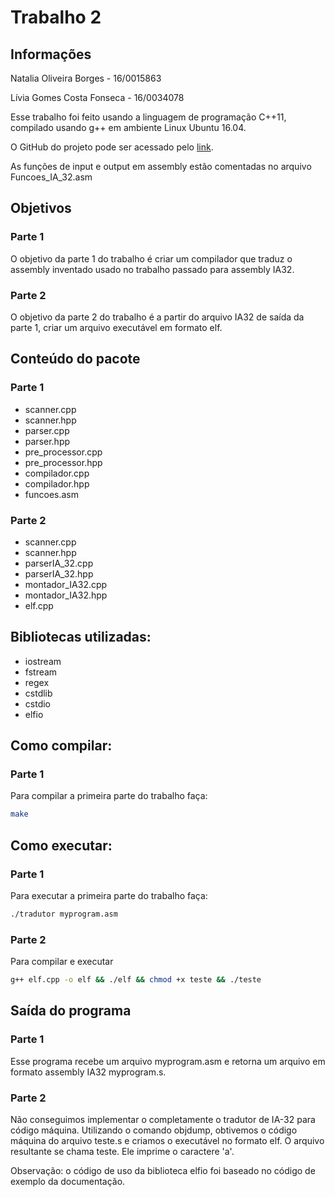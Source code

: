 # Trabalho 2

## Informações

Natalia Oliveira Borges - 16/0015863

Lívia Gomes Costa Fonseca - 16/0034078

Esse trabalho foi feito usando a linguagem de programação C++11, compilado usando g++ em ambiente Linux Ubuntu 16.04.

O GitHub do projeto pode ser acessado pelo [link](https://github.com/natioliveira97/SB).

As funções de input e output em assembly estão comentadas no arquivo Funcoes_IA_32.asm

## Objetivos

### Parte 1

O objetivo da parte 1 do trabalho é criar um compilador que traduz o assembly inventado usado no trabalho passado para assembly IA32.

### Parte 2

O objetivo da parte 2 do trabalho é a partir do arquivo IA32 de saída da parte 1, criar um arquivo executável em formato elf.


## Conteúdo do pacote

### Parte 1

- scanner.cpp
- scanner.hpp
- parser.cpp
- parser.hpp
- pre_processor.cpp
- pre_processor.hpp
- compilador.cpp
- compilador.hpp
- funcoes.asm

### Parte 2

- scanner.cpp
- scanner.hpp
- parserIA_32.cpp
- parserIA_32.hpp
- montador_IA32.cpp
- montador_IA32.hpp
- elf.cpp


## Bibliotecas utilizadas:

- iostream
- fstream
- regex
- cstdlib
- cstdio
- elfio



## Como compilar:

### Parte 1

Para compilar a primeira parte do trabalho faça:

```bash
make
```

## Como executar:

### Parte 1

Para executar a primeira parte do trabalho faça:

```bash
./tradutor myprogram.asm
```

### Parte 2

Para compilar e executar

```bash
g++ elf.cpp -o elf && ./elf && chmod +x teste && ./teste
```


## Saída do programa

### Parte 1

Esse programa recebe um arquivo myprogram.asm e retorna um arquivo em formato assembly IA32 myprogram.s.


### Parte 2

Não conseguimos implementar o completamente o tradutor de IA-32 para código máquina.
Utilizando o comando objdump, obtivemos o código máquina do arquivo teste.s e criamos o executável no formato elf.
O arquivo resultante se chama teste. Ele imprime o caractere 'a'.


Observação: o código de uso da biblioteca elfio foi baseado no código de exemplo da documentação.